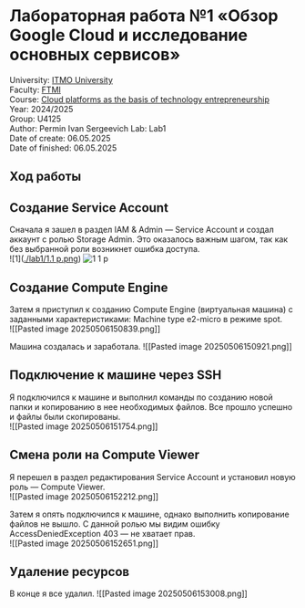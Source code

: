 # Лабораторная работа №1 «Обзор Google Cloud и исследование основных сервисов»  
University: [ITMO University](https://itmo.ru/ru/)  
Faculty: [FTMI](https://itmo.ru/ru/viewfaculty/87/fakultet_tehnologicheskogo_menedzhmenta_i_innovaciy.htm)  
Course: [Cloud platforms as the basis of technology entrepreneurship](https://itmo-ict-faculty.github.io/cloud-platforms-as-the-basis-of-technology-entrepreneurship/)  
Year: 2024/2025  
Group: U4125  
Author: Permin Ivan Sergeevich
Lab: Lab1  
Date of create: 06.05.2025  
Date of finished:  06.05.2025  
## Ход работы  
## Создание Service Account  
Сначала я зашел в раздел IAM & Admin — Service Account и создал аккаунт с ролью Storage Admin. Это оказалось важным шагом, так как без выбранной роли возникнет ошибка доступа.  
![1]([./lab1/1.1 p.png](https://gekkk.co/storage/v/1e7f616741e20920402fdb3f009fd690.png))
![1 1 p](https://github.com/user-attachments/assets/9daa76ed-2b69-410f-86c4-45ed950bfd49)


## Создание Compute Engine  
Затем я приступил к созданию Compute Engine (виртуальная машина) с заданными характеристиками: Machine type e2-micro в режиме spot.  
![[Pasted image 20250506150839.png]]

  
Машина создалась и заработала.
![[Pasted image 20250506150921.png]]  
  
## Подключение к машине через SSH  
Я подключился к машине и выполнил команды по созданию новой папки и копированию в нее необходимых файлов. Все прошло успешно и файлы были скопированы.  
![[Pasted image 20250506151754.png]]  
  
## Смена роли на Compute Viewer  
Я перешел в раздел редактирования Service Account и установил новую роль —  Compute Viewer.  
![[Pasted image 20250506152212.png]]


Затем я опять подключился к машине, однако выполнить копирование файлов не вышло. С данной ролью мы видим ошибку AccessDeniedException 403 — не хватает прав.  
![[Pasted image 20250506152651.png]]  
  
## Удаление ресурсов  
В конце я все удалил.
![[Pasted image 20250506153008.png]]
